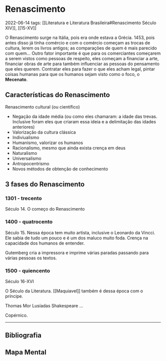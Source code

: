# Renascimento
2022-06-14
tags: [[Literatura e Literatura Brasileira#Renascimento Século XIV]], [[15-XV]] 

O Renascimento surge na Itália, pois era onde estava a Grécia. 1453, pois antes disso já tinha comércio e com o comércio começam as trocas de cultura, lerem os livros antigos; as comparações de quem é mais parecido com quem...
Outro fator importante é que para os comerciantes começarem a serem vistos como pessoas de respeito, eles começam a financiar a arte, financiar obras de arte para também influenciar as pessoas do pensamento que eles querem. Contratar eles para fazer o que eles acham legal, pintar coisas humanas para que os humanos sejam visto como o foco, o  **Mecenato**.

## Características do Renascimento

Renascimento cultural (ou científico)

* Negação da idade média (ou como eles chamaram: a idade das trevas. Inclusive foram eles que criaram essa ideia e a delimitação das idades anteriores)
* Valorização da cultura clássica
* Indiviualismo
* Humanismo, valorizar os humanos
* Racionalismo, mesmo que ainda exista crença em deus
* Naturalismo
* Universalismo
* Antropocentrismo
* Novos métodos de obtenção de conhecimento

## 3 fases do Renascimento

### 1301 - trecento 

Século 14. O começo do Renascimento

### 1400 - quatrocento

Século 15. Nessa época tem muito artista, inclusive o Leonardo da Vincci. Ele sabia de tudo um pouco e é um dos maluco muito foda. Crença na capacidade dos humanos de entender.

Gutemberg cria a impressora e imprime várias paradas passando para várias pessoas os textos.

### 1500 - quiencento

Século 16-XVI

O Século da Literatura. [[Maquiavel]] também é dessa época com o príncipe.

Thomas Mor
Lusíadas
Shakespeare
...

Copérnico.


-----------------------------------------------
## Bibliografia
## Mapa Mental